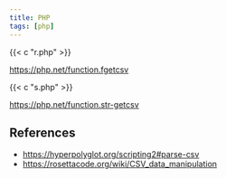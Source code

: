 ```yaml
---
title: PHP
tags: [php]
---
```


{{< c "r.php" >}}

<https://php.net/function.fgetcsv>

{{< c "s.php" >}}

<https://php.net/function.str-getcsv>

## References

- <https://hyperpolyglot.org/scripting2#parse-csv>
- <https://rosettacode.org/wiki/CSV_data_manipulation>
